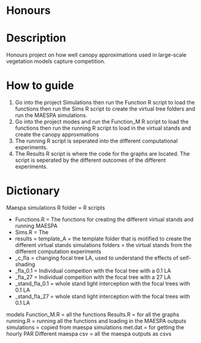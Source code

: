# Honours

# Description
Honours project on how well canopy approximations used in large-scale vegetation models capture competition. 

# How to guide 
1.  Go into the project Simulations then run the Function R script to load the functions then run the Sims R script to create the virtual tree folders and run the MAESPA simulations. 
2. Go into the project modes and run the Function_M R script to load the functions then run the running R script to load in the virtual stands and create the canopy approxmations 
3. The running R script is seperated into the different computational experiments. 
4. The Results R script is where the code for the graphs are located. The script is seperated by the different outcomes of the different experiments. 


# Dictionary 
Maespa simulations
R folder = R scripts 
- Functions.R = The functions for creating the different virtual stands and running MAESPA 
- Sims.R = The 
- results = 
template_A = the template folder that is motified to create the different virtual stands 
simulations folders = the virtual stands from the different computation experiments 
- _c_fla = changing focal tree LA, used to understand the effects of self-shading 
- _fla_0.1 = Individual compeition with the focal tree with a 0.1 LA 
-  _fla_27 = Individual compeition with the focal tree with a 27 LA 
- _stand_fla_0.1 = whole stand light interception with the focal trees with 0.1 LA
- _stand_fla_27 = whole stand light interception with the focal trees with 0.1 LA


models 
Function_M.R = all the functions 
Results.R = for all the graphs 
running.R = running all the functions and loading in the MAESPA outputs 
simulations = copied from maespa simulations 
met.dat = for getting the hourly PAR 
Different maespa csv = all the maespa outputs as csvs 





